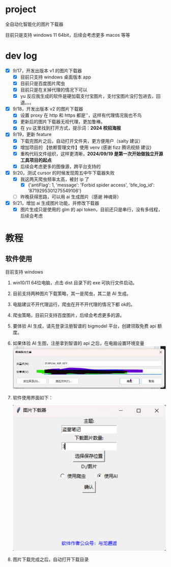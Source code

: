 # project
全自动化智能化的图片下载器

目前只是支持 windows 11 64bit，后续会考虑更多 macos 等等

#  dev log
- [x] 9/17，开发出版本 v1 的图片下载器
  - [x] 目前只支持 windows 桌面版本 app
  - [x] 目前只是百度图片爬虫
  - [x] 目前只是在关掉代理的情况下可以   
  - [x] yu 反应我生成的软件是硬加载支付宝图片，支付宝图片没打包进去，回退。。。 

- [x] 9/18，开发出版本 v2 的图片下载器
  - [x] 设置 proxy 在 http 和 https 都是''，这样有代理情况我也不鸟
  - [x] 更新后的图片下载器无视代理，更加鲁棒。  
  - [x] 在 yu 这里找到打开方式，提示词：**2024 校招海报** 

- [x] 9/19，更新 feature
  - [x] 下载完图片之后，自动打开文件夹，更方便用户（salty 建议） 
  - [x] 增加项目的 【依赖管理文件】使用 venv (感谢 fizz 腾讯视频 建议)
  - [x] 重构代码文件组织，这样更清晰，**2024/09/19 是第一次开始做独立开源工具项目的起点**  
  - [x] 后续会考虑更多的图像源，跨平台支持的 

- [x] 9/20，测试 cursor 的时候发现周五中午下载器失败
  - [x] 我这两天爬虫频率太高，被封 ip 了
    - [x] {'antiFlag': 1, 'message': 'Forbid spider access', 'bfe_log_id': '8719295301275549106'}
  - [ ] 昨晚获得思路，可以用 ai 生成图片（感谢 神魂哥）

- [x] 9/21，增加 ai 生成图片功能，并修改下载器
  - [x] 图片生成只是使用的 glm 的 api token，目前还只是串行，没有多线程，后续会考虑
  
# 教程
## 软件使用
目前支持 windows

1. win10/11 64位电脑，点击 dist 目录下的 exe 可执行文件启动。
2. 目前支持两种图片下载策略，其一是爬虫，其二是 AI 生成。
3. 电脑建议不开代理运行，爬虫在开不开代理的情况下都 ok的。
4. 爬虫策略，目前只支持百度图片，后续会考虑更多的源。
5. 要体验 AI 生成，请先登录注册智谱的 bigmodel 平台，创建领取免费 api 额度。
6. 如果体验 AI 生图，注册拿到智谱的 api 之后，在电脑设置环境变量
![alt text](img/windows_zhipu.png)


7. 软件使用界面如下：


    ![alt text](img/use_demo.png)


8. 图片下载完成之后，自动打开下载目录
